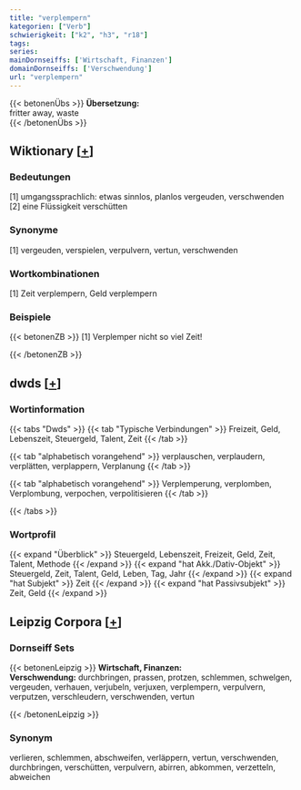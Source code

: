 ```yaml
---
title: "verplempern"
kategorien: ["Verb"]
schwierigkeit: ["k2", "h3", "r18"]
tags:
series:
mainDornseiffs: ['Wirtschaft, Finanzen']
domainDornseiffs: ['Verschwendung']
url: "verplempern"
---
```


{{< betonenÜbs >}}
**Übersetzung:**  
fritter away, waste  
{{< /betonenÜbs >}}

## Wiktionary [[+](https://de.wiktionary.org/wiki/verplempern)]

### Bedeutungen
[1] umgangssprachlich: etwas sinnlos, planlos vergeuden, verschwenden  
[2] eine Flüssigkeit verschütten  

### Synonyme
[1] vergeuden, verspielen, verpulvern, vertun, verschwenden  

### Wortkombinationen
[1] Zeit verplempern, Geld verplempern  

### Beispiele
{{< betonenZB >}}
[1] Verplemper nicht so viel Zeit!  

{{< /betonenZB >}}


## dwds [[+](https://www.dwds.de/wb/verplempern)]

### Wortinformation
{{< tabs "Dwds" >}}
{{< tab "Typische Verbindungen" >}}
Freizeit, Geld, Lebenszeit, Steuergeld, Talent, Zeit
{{< /tab >}}

{{< tab "alphabetisch vorangehend" >}}
verplauschen, verplaudern, verplätten, verplappern, Verplanung
{{< /tab >}}

{{< tab "alphabetisch vorangehend" >}}
Verplemperung, verplomben, Verplombung, verpochen, verpolitisieren
{{< /tab >}}

{{< /tabs >}}

### Wortprofil
{{< expand "Überblick" >}} Steuergeld, Lebenszeit, Freizeit, Geld, Zeit, Talent, Methode {{< /expand >}}
{{< expand "hat Akk./Dativ-Objekt" >}} Steuergeld, Zeit, Talent, Geld, Leben, Tag, Jahr {{< /expand >}}
{{< expand "hat Subjekt" >}} Zeit {{< /expand >}}
{{< expand "hat Passivsubjekt" >}} Zeit, Geld {{< /expand >}}

## Leipzig Corpora [[+](https://corpora.uni-leipzig.de/en/res?word=verplempern&corpusId=deu_newscrawl-public_2018)]

### Dornseiff Sets
{{< betonenLeipzig >}}
**Wirtschaft, Finanzen:**  
**Verschwendung:** durchbringen, prassen, protzen, schlemmen, schwelgen, vergeuden, verhauen, verjubeln, verjuxen, verplempern, verpulvern, verputzen, verschleudern, verschwenden, vertun  

{{< /betonenLeipzig >}}

### Synonym
verlieren, schlemmen, abschweifen, verläppern, vertun, verschwenden, durchbringen, verschütten, verpulvern, abirren, abkommen, verzetteln, abweichen

